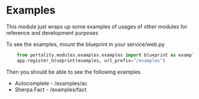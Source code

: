 # Examples

This module just wraps up some examples of usages of other modules for reference and development purposes

To see the examples, mount the blueprint in your service/web.py

```python
    from portality.modules.examples.examples import blueprint as examples
    app.register_blueprint(examples, url_prefix="/examples")
```

Then you should be able to see the following examples

* Autocomplete - /examples/ac
* Sherpa Fact - /examples/fact

